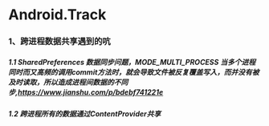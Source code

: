 # Android.Track
### 1、跨进程数据共享遇到的吭
##### 1.1 SharedPreferences 数据同步问题，MODE_MULTI_PROCESS 当多个进程同时而又高频的调用commit方法时，就会导致文件被反复覆盖写入，而并没有被及时读取，所以造成进程间数据的不同步,https://www.jianshu.com/p/bdebf741221e
##### 1.2 跨进程所有的数据通过ContentProvider共享
